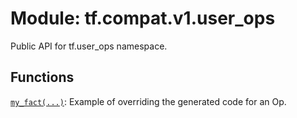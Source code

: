 <div itemscope itemtype="http://developers.google.com/ReferenceObject">
<meta itemprop="name" content="tf.compat.v1.user_ops" />
<meta itemprop="path" content="Stable" />
</div>

# Module: tf.compat.v1.user_ops

Public API for tf.user_ops namespace.

<!-- Placeholder for "Used in" -->


## Functions

[`my_fact(...)`](../../../tf/compat/v1/user_ops/my_fact.md): Example of overriding the generated code for an Op.

